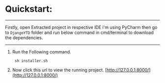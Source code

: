 #  Quickstart:
---

 Firstly, open Extracted project in respective IDE i'm using PyCharm then go to ```DjangoYTD``` folder and run below command in cmd/terminal to download the dependencies.

---

1. Run the Following command.

        sh installer.sh

2. Now click this url to view the running project.
[http://127.0.0.1:8000/](http://127.0.0.1:8000/)